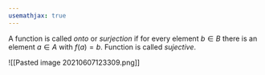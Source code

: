 ```yaml
---
usemathjax: true
---
```


A function is called *onto* or *surjection* if for every element $b \in B$ there is an element $a \in A$ with $f(a)=b$. Function is called *sujective*.

![[Pasted image 20210607123309.png]]